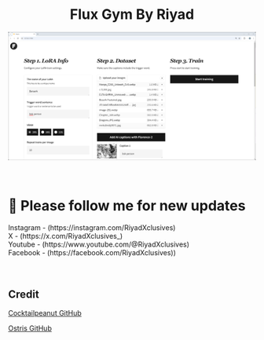 <h1 align="center">Flux Gym By Riyad</h1>

![screenshot.png](screenshot.png) <br /> <br /> <br />


<h1>🐣 Please follow me for new updates</h1> 
Instagram - (https://instagram.com/RiyadXclusives) <br />
X - (https://x.com/RiyadXclusives_) <br />
Youtube - (https://www.youtube.com/@RiyadXclusives) <br />
Facebook - (https://facebook.com/RiyadXclusives))<br /> <br /> <br />


## Credit
[Cocktailpeanut GitHub](https://github.com/cocktailpeanut/fluxgym)

[Ostris GitHub](https://github.com/ostris/ai-toolkit)


